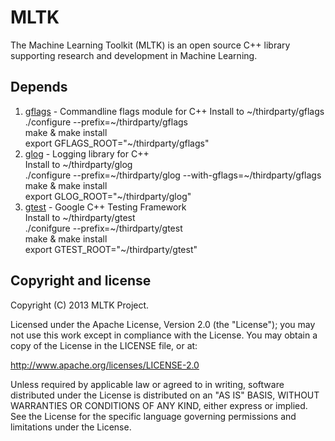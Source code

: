 MLTK
==========================
The Machine Learning Toolkit (MLTK) is an open source C++ library supporting research and development in Machine Learning.

Depends
----------------------
1. [gflags](https://code.google.com/p/gflags/) - Commandline flags module for C++
Install to ~/thirdparty/gflags  
    ./configure --prefix=~/thirdparty/gflags  
    make & make install  
    export GFLAGS_ROOT="~/thirdparty/gflags"  
2. [glog](https://code.google.com/p/google-glog/) - Logging library for C++  
Install to ~/thirdparty/glog  
    ./configure --prefix=~/thirdparty/glog --with-gflags=~/thirdparty/gflags  
    make & make install  
    export GLOG_ROOT="~/thirdparty/glog"  
3. [gtest](https://code.google.com/p/googletest/) - Google C++ Testing Framework  
Install to ~/thirdparty/gtest  
    ./conifgure --prefix=~/thirdparty/gtest  
    make & make install  
    export GTEST_ROOT="~/thirdparty/gtest"  

Copyright and license
---------------------
Copyright (C) 2013 MLTK Project.

Licensed under the Apache License, Version 2.0 (the "License");
you may not use this work except in compliance with the License.
You may obtain a copy of the License in the LICENSE file, or at:

   http://www.apache.org/licenses/LICENSE-2.0

Unless required by applicable law or agreed to in writing, software
distributed under the License is distributed on an "AS IS" BASIS,
WITHOUT WARRANTIES OR CONDITIONS OF ANY KIND, either express or implied.
See the License for the specific language governing permissions and
limitations under the License.
